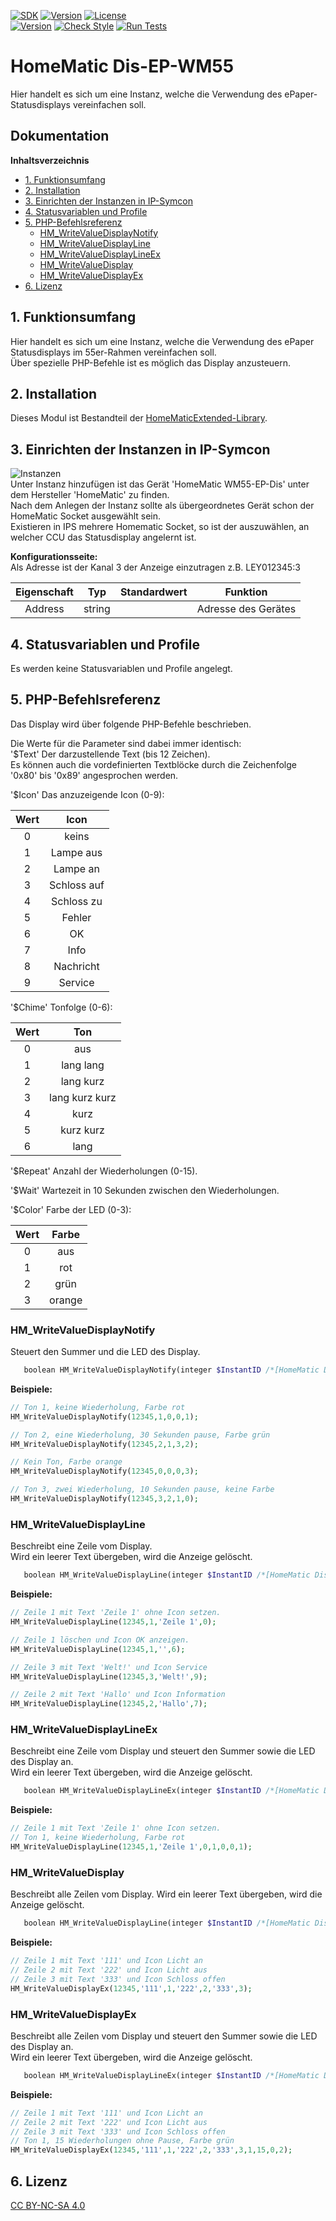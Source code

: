 [![SDK](https://img.shields.io/badge/Symcon-PHPModul-red.svg)](https://www.symcon.de/service/dokumentation/entwicklerbereich/sdk-tools/sdk-php/)
[![Version](https://img.shields.io/badge/Modul%20Version-3.11-blue.svg)]()
[![License](https://img.shields.io/badge/License-CC%20BY--NC--SA%204.0-green.svg)](https://creativecommons.org/licenses/by-nc-sa/4.0/)  
[![Version](https://img.shields.io/badge/Symcon%20Version-5.1%20%3E-green.svg)](https://www.symcon.de/forum/threads/30857-IP-Symcon-5-1-%28Stable%29-Changelog)
[![Check Style](https://github.com/Nall-chan/HomematicExtended/workflows/Check%20Style/badge.svg)](https://github.com/Nall-chan/HomematicExtended/actions) [![Run Tests](https://github.com/Nall-chan/HomematicExtended/workflows/Run%20Tests/badge.svg)](https://github.com/Nall-chan/HomematicExtended/actions)   

# HomeMatic Dis-EP-WM55  
   Hier handelt es sich um eine Instanz, welche die Verwendung des ePaper-Statusdisplays vereinfachen soll.  

## Dokumentation <!-- omit in toc -->

**Inhaltsverzeichnis**

- [1. Funktionsumfang](#1-funktionsumfang)
- [2. Installation](#2-installation)
- [3. Einrichten der Instanzen in IP-Symcon](#3-einrichten-der-instanzen-in-ip-symcon)
- [4. Statusvariablen und Profile](#4-statusvariablen-und-profile)
- [5. PHP-Befehlsreferenz](#5-php-befehlsreferenz)
  - [HM_WriteValueDisplayNotify](#hm_writevaluedisplaynotify)
  - [HM_WriteValueDisplayLine](#hm_writevaluedisplayline)
  - [HM_WriteValueDisplayLineEx](#hm_writevaluedisplaylineex)
  - [HM_WriteValueDisplay](#hm_writevaluedisplay)
  - [HM_WriteValueDisplayEx](#hm_writevaluedisplayex)
- [6. Lizenz](#6-lizenz)

## 1. Funktionsumfang

   Hier handelt es sich um eine Instanz, welche die Verwendung des ePaper Statusdisplays im 55er-Rahmen vereinfachen soll.  
   Über spezielle PHP-Befehle ist es möglich das Display anzusteuern.  

## 2. Installation

Dieses Modul ist Bestandteil der [HomeMaticExtended-Library](../).  

## 3. Einrichten der Instanzen in IP-Symcon


![Instanzen](../docs/HMExtendedInstanzen.png)  
   Unter Instanz hinzufügen ist das Gerät 'HomeMatic WM55-EP-Dis' unter dem Hersteller 'HomeMatic' zu finden.  
   Nach dem Anlegen der Instanz sollte als übergeordnetes Gerät schon der HomeMatic Socket ausgewählt sein.  
   Existieren in IPS mehrere Homematic Socket, so ist der auszuwählen, an welcher CCU das Statusdisplay angelernt ist.  

**Konfigurationsseite:**  
   Als Adresse ist der Kanal 3 der Anzeige einzutragen z.B. LEY012345:3  

| Eigenschaft |  Typ   | Standardwert |      Funktion       |
| :---------: | :----: | :----------: | :-----------------: |
|   Address   | string |              | Adresse des Gerätes |


## 4. Statusvariablen und Profile  

   Es werden keine Statusvariablen und Profile angelegt.  


## 5. PHP-Befehlsreferenz

   Das Display wird über folgende PHP-Befehle beschrieben.  

   Die Werte für die Parameter sind dabei immer identisch:  
   '$Text' Der darzustellende Text (bis 12 Zeichen).  
       Es können auch die vordefinierten Textblöcke durch die Zeichenfolge '0x80' bis '0x89' angesprochen werden.  

   '$Icon' Das anzuzeigende Icon (0-9):  

| Wert  |    Icon     |
| :---: | :---------: |
|   0   |    keins    |
|   1   |  Lampe aus  |
|   2   |  Lampe an   |
|   3   | Schloss auf |
|   4   | Schloss zu  |
|   5   |   Fehler    |
|   6   |     OK      |
|   7   |    Info     |
|   8   |  Nachricht  |
|   9   |   Service   |

   '$Chime' Tonfolge (0-6):  

| Wert  |      Ton       |
| :---: | :------------: |
|   0   |      aus       |
|   1   |   lang lang    |
|   2   |   lang kurz    |
|   3   | lang kurz kurz |
|   4   |      kurz      |
|   5   |   kurz kurz    |
|   6   |      lang      |

   '$Repeat' Anzahl der Wiederholungen (0-15).  

   '$Wait' Wartezeit in 10 Sekunden zwischen den Wiederholungen.  

   '$Color' Farbe der LED (0-3):  

| Wert  | Farbe  |
| :---: | :----: |
|   0   |  aus   |
|   1   |  rot   |
|   2   |  grün  |
|   3   | orange |


   
### HM_WriteValueDisplayNotify  

Steuert den Summer und die LED des Display.  

 ```php
    boolean HM_WriteValueDisplayNotify(integer $InstantID /*[HomeMatic Dis-EP-WM55]*/,int $Chime, int $Repeat, int $Wait, int $Color)
```  

**Beispiele:**  

```php
// Ton 1, keine Wiederholung, Farbe rot
HM_WriteValueDisplayNotify(12345,1,0,0,1);

// Ton 2, eine Wiederholung, 30 Sekunden pause, Farbe grün
HM_WriteValueDisplayNotify(12345,2,1,3,2);

// Kein Ton, Farbe orange
HM_WriteValueDisplayNotify(12345,0,0,0,3);

// Ton 3, zwei Wiederholung, 10 Sekunden pause, keine Farbe
HM_WriteValueDisplayNotify(12345,3,2,1,0);
```

### HM_WriteValueDisplayLine  

Beschreibt eine Zeile vom Display.  
Wird ein leerer Text übergeben, wird die Anzeige gelöscht.  

 ```php
    boolean HM_WriteValueDisplayLine(integer $InstantID /*[HomeMatic Dis-EP-WM55]*/,int $Line, string $Text, int $Icon)
```  

**Beispiele:**  

```php
// Zeile 1 mit Text 'Zeile 1' ohne Icon setzen.
HM_WriteValueDisplayLine(12345,1,'Zeile 1',0);

// Zeile 1 löschen und Icon OK anzeigen.
HM_WriteValueDisplayLine(12345,1,'',6);

// Zeile 3 mit Text 'Welt!' und Icon Service
HM_WriteValueDisplayLine(12345,3,'Welt!',9);

// Zeile 2 mit Text 'Hallo' und Icon Information
HM_WriteValueDisplayLine(12345,2,'Hallo',7);
```

### HM_WriteValueDisplayLineEx  

Beschreibt eine Zeile vom Display und steuert den Summer sowie die LED des Display an.  
Wird ein leerer Text übergeben, wird die Anzeige gelöscht.  

 ```php
    boolean HM_WriteValueDisplayLineEx(integer $InstantID /*[HomeMatic Dis-EP-WM55]*/,int $Line, string $Text, int $Icon, int $Chime, int $Repeat, int $Wait, int $Color)
```  

**Beispiele:**  

```php
// Zeile 1 mit Text 'Zeile 1' ohne Icon setzen.
// Ton 1, keine Wiederholung, Farbe rot
HM_WriteValueDisplayLine(12345,1,'Zeile 1',0,1,0,0,1);
```

### HM_WriteValueDisplay  

Beschreibt alle Zeilen vom Display.
Wird ein leerer Text übergeben, wird die Anzeige gelöscht.  

 ```php
    boolean HM_WriteValueDisplayLine(integer $InstantID /*[HomeMatic Dis-EP-WM55]*/,string $Text1, int $Icon1, string $Text2, int $Icon2, string $Text3, int $Icon3)
```  

**Beispiele:**  

```php
// Zeile 1 mit Text '111' und Icon Licht an
// Zeile 2 mit Text '222' und Icon Licht aus
// Zeile 3 mit Text '333' und Icon Schloss offen
HM_WriteValueDisplayEx(12345,'111',1,'222',2,'333',3);
```

### HM_WriteValueDisplayEx  

Beschreibt alle Zeilen vom Display und steuert den Summer sowie die LED des Display an.  
Wird ein leerer Text übergeben, wird die Anzeige gelöscht.  

 ```php
    boolean HM_WriteValueDisplayLineEx(integer $InstantID /*[HomeMatic Dis-EP-WM55]*/,string $Text1, int $Icon1, string $Text2, int $Icon2, string $Text3, int $Icon3, int $Chime, int $Repeat, int $Wait, int $Color)
```  

**Beispiele:**  

```php
// Zeile 1 mit Text '111' und Icon Licht an
// Zeile 2 mit Text '222' und Icon Licht aus
// Zeile 3 mit Text '333' und Icon Schloss offen
// Ton 1, 15 Wiederholungen ohne Pause, Farbe grün
HM_WriteValueDisplayEx(12345,'111',1,'222',2,'333',3,1,15,0,2);
```   

## 6. Lizenz

  [CC BY-NC-SA 4.0](https://creativecommons.org/licenses/by-nc-sa/4.0/)  
